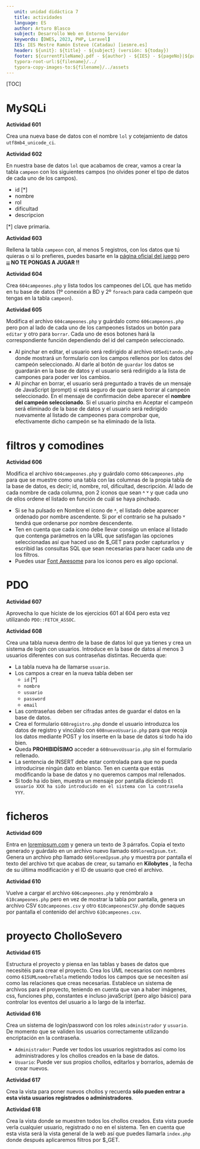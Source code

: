 ```yaml
---
   unit: unidad didáctica 7
   title: actividades
   language: ES
   author: Arturo Blasco
   subject: Desarrollo Web en Entorno Servidor
   keywords: [DWES, 2023, PHP, Laravel]
   IES: IES Mestre Ramón Esteve (Catadau) [iesmre.es]
   header: ${unit}: ${title} - ${subject} (versión: ${today})
   footer: ${currentFileName}.pdf - ${author} - ${IES} - ${pageNo}|${pageCount}
   typora-root-url:${filename}/../
   typora-copy-images-to:${filename}/../assets
---
```






[TOC]

# MySQLi

**Actividad 601**

Crea una nueva base de datos con el nombre `lol` y cotejamiento de datos `utf8mb4_unicode_ci`.



**Actividad 602**

En nuestra base de datos `lol` que acabamos de crear, vamos a crear la tabla `campeon` con los siguientes campos (no olvides poner el tipo de datos de cada uno de los campos).

- id [*]
- nombre
- rol
- dificultad
- descripcion

[*] clave primaria.



**Actividad 603**

Rellena la tabla `campeon` con, al menos 5 registros, con los datos que tú quieras o si lo prefieres, puedes basarte en la [página oficial del juego](https://www.leagueoflegends.com/es-es/champions) pero **¡¡ NO TE PONGAS A JUGAR !!**



**Actividad 604**

Crea `604campeones.php` y lista todos los campeones del LOL que has metido en tu base de datos (1º conexión a BD y 2º `foreach` para cada campeón que tengas en la tabla `campeon`).



**Actividad 605**

Modifica el archivo `604campeones.php` y guárdalo como `606campeones.php` pero pon al lado de cada uno de los campeones listados un botón para `editar` y otro para `borrar`. Cada uno de esos botones hará la correspondiente función dependiendo del id del campeón seleccionado.

- Al pinchar en editar, el usuario será redirigido al archivo `605editando.php` donde mostrará un formulario con los campos rellenos por los datos del campeón seleccionado. Al darle al botón de `guardar` los datos se guardarán en la base de datos y el usuario será redirigido a la lista de campones para poder ver los cambios.
- Al pinchar en borrar, el usuario será preguntado a través de un mensaje de JavaScript (prompt) si está seguro de que quiere borrar al campeón seleccionado. En el mensaje de confirmación debe aparecer el **nombre del campeón seleccionado**. Si el usuario pincha en Aceptar el campeón será eliminado de la base de datos y el usuario será redirigido nuevamente al listado de campeones para comprobar que, efectivamente dicho campeón se ha eliminado de la lista.

# filtros y comodines

**Actividad 606**

Modifica el archivo `604campeones.php` y guárdalo como `606campeones.php` para que se muestre como una tabla con las columnas de la propia tabla de la base de datos, es decir; id, nombre, rol, dificultad, descripción. Al lado de cada nombre de cada columna, pon 2 iconos que sean ˄ ˅ y que cada uno de ellos ordene el listado en función de cuál se haya pinchado.

- Si se ha pulsado en Nombre el icono de ˄, el listado debe aparecer ordenado por nombre ascendente. Si por el contrario se ha pulsado ˅ tendrá que ordenarse por nombre descendente.
- Ten en cuenta que cada icono debe llevar consigo un enlace al listado que contenga parámetros en la URL que satisfagan las opciones seleccionadas así que haced uso de $_GET para poder capturarlos y escribid las consultas SQL que sean necesarias para hacer cada uno de los filtros.
- Puedes usar [Font Awesome](https://fontawesome.com/) para los iconos pero es algo opcional.

# PDO

**Actividad 607**

Aprovecha lo que hiciste de los ejercicios 601 al 604 pero esta vez utilizando `PDO::FETCH_ASSOC`.



**Actividad 608**

Crea una tabla nueva dentro de la base de datos lol que ya tienes y crea un sistema de login con usuarios. Introduce en la base de datos al menos 3 usuarios diferentes con sus contraseñas distintas. Recuerda que:

- La tabla nueva ha de llamarse `usuario`.
- Los campos a crear en la nueva tabla deben ser
   - `id` [*]
   - `nombre`
   - `usuario`
   - `password`
   - `email`
- Las contraseñas deben ser cifradas antes de guardar el datos en la base de datos.
- Crea el formulario `608registro.php` donde el usuario introduzca los datos de registro y vincúlalo con `608nuevoUsuario.php` para que recoja los datos mediante POST y los inserte en la base de datos si todo ha ido bien.
- Queda **PROHIBIDÍSIMO** acceder a `608nuevoUsuario.php` sin el formulario rellenado.
- La sentencia de INSERT debe estar controlada para que no pueda introducirse ningún dato en blanco. Ten en cuenta que estás modificando la base de datos y no queremos campos mal rellenados.
- Si todo ha ido bien, muestra un mensaje por pantalla diciendo `El usuario XXX ha sido introducido en el sistema con la contraseña YYY`.

# ficheros

**Actividad 609**

Entra en [loremipsum.com](https://www.lipsum.com/) y genera un texto de 3 párrafos. Copia el texto generado y guárdalo en un archivo nuevo llamado `609loremIpsum.txt`. Genera un archivo php llamado `609loremIpsum.php` y muestra por pantalla el texto del archivo txt que acabas de crear, su tamaño en **Kilobytes** , la fecha de su última modificación y el ID de usuario que creó el archivo.



**Actividad 610**

Vuelve a cargar el archivo `606campeones.php` y renómbralo a `610campeones.php` pero en vez de mostrar la tabla por pantalla, genera un archivo CSV `610campeones.csv` y otro `610campeonesCSV.php` donde saques por pantalla el contenido del archivo `610campeones.csv`.

# proyecto CholloSevero

**Actividad 615**

Estructura el proyecto y piensa en las tablas y bases de datos que necesitéis para crear el proyecto. Crea los UML necesarios con nombres como `615UMLnombreTabla` metiendo todos los campos que se necesiten así como las relaciones que creas necesarias. Establece un sistema de archivos para el proyecto, teniendo en cuenta que van a haber imágenes, css, funciones php, constantes e incluso javaScript (pero algo básico) para controlar los eventos del usuario a lo largo de la interfaz.



**Actividad 616**

Crea un sistema de login/password con los roles `administrador` y `usuario`. De momento que se validen los usuarios correctamente utilizando encriptación en la contraseña.

- `Administrador`: Puede ver todos los usuarios registrados así como los administradores y los chollos creados en la base de datos.
- `Usuario`: Puede ver sus propios chollos, editarlos y borrarlos, además de crear nuevos.



**Actividad 617**

Crea la vista para poner nuevos chollos y recuerda **sólo pueden entrar a esta vista usuarios registrados o administradores**.



**Actividad 618**

Crea la vista donde se muestren todos los chollos creados. Esta vista puede verla cualquier usuario, registrado o no en el sistema. Ten en cuenta que esta vista será la vista general de la web así que puedes llamarla `index.php` donde después aplicaremos filtros por $_GET.
